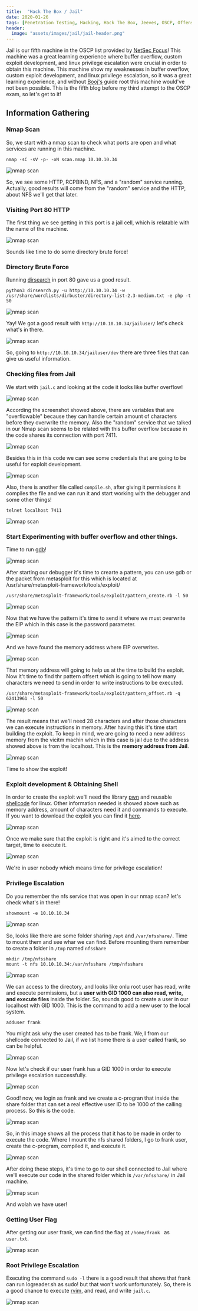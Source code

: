 ```yaml
---
title:  "Hack The Box / Jail"
date: 2020-01-26
tags: [Penetration Testing, Hacking, Hack The Box, Jeeves, OSCP, Offensive Security]
header: 
  image: "assets/images/jail/jail-header.png"
---
```

Jail is our fifth machine in the OSCP list provided by [NetSec Focus](https://www.netsecfocus.com/)! This machine was a great learning experience where buffer overflow, custom exploit development, and linux privilege escalation were crucial in order to obtain this machine. This machine show my weaknesses in buffer overflow, custom exploit development, and linux privilege escalation, so it was a great learning experience, and without [Booj's](https://reboare.github.io/htb/htb-jail.html) guide root this machine would've not been possible. This is the fifth blog before my third attempt to the OSCP exam, so let's get to it!

## Information Gathering

### Nmap Scan
So, we start with a nmap scan to check what ports are open and what services are running in this machine. 

```
nmap -sC -sV -p- -oN scan.nmap 10.10.10.34
```
<img src="{{ site.url }}{{ site.baseurl }}/assets/images/jail/nmap.png" alt="nmap scan">

So, we see some HTTP, RCPBIND, NFS, and a "random" service running. Actually, good results will come from the "random" service and the HTTP, about NFS we'll get that later. 

### Visiting Port 80 HTTP
The first thing we see getting in this port is a jail cell, which is relatable with the name of the machine. 

<img src="{{ site.url }}{{ site.baseurl }}/assets/images/jail/port80.png" alt="nmap scan">

Sounds like time to do some directory brute force!

### Directory Brute Force

Running [dirsearch](https://github.com/maurosoria/dirsearch) in port 80 gave us a good result.
```
python3 dirsearch.py -u http://10.10.10.34 -w /usr/share/wordlists/dirbuster/directory-list-2.3-medium.txt -e php -t 50
```
<img src="{{ site.url }}{{ site.baseurl }}/assets/images/jail/dir-search.png" alt="nmap scan">

Yay! We got a good result with ```http://10.10.10.34/jailuser/``` let's check what's in there. 

<img src="{{ site.url }}{{ site.baseurl }}/assets/images/jail/jailuser.png" alt="nmap scan">

So, going to ```http://10.10.10.34/jailuser/dev``` there are three files that can give us useful information.

### Checking files from Jail

We start with ```jail.c``` and looking at the code it looks like buffer overflow!

<img src="{{ site.url }}{{ site.baseurl }}/assets/images/jail/bof-proof.png" alt="nmap scan">

According the screenshot showed above, there are variables that are "overflowable" because they can handle certain amount of characters before they overwrite the memory. Also the "random" service that we talked in our Nmap scan seems to be related with this buffer overflow because in the code shares its connection with port 7411.

<img src="{{ site.url }}{{ site.baseurl }}/assets/images/jail/jail7411.png" alt="nmap scan">

Besides this in this code we can see some credentials that are going to be useful for exploit development. 

<img src="{{ site.url }}{{ site.baseurl }}/assets/images/jail/jail-userpass.png" alt="nmap scan">

Also, there is another file called ```compile.sh```, after giving it permissions it compiles the file and we can run it and start working with the debugger and some other things!

```
telnet localhost 7411
```
<img src="{{ site.url }}{{ site.baseurl }}/assets/images/jail/compile-proof.png" alt="nmap scan">

### Start Experimenting with buffer overflow and other things.

Time to run [gdb](https://www.geeksforgeeks.org/gdb-command-in-linux-with-examples/)! 

<img src="{{ site.url }}{{ site.baseurl }}/assets/images/jail/gdb.png" alt="nmap scan">

After starting our debugger it's time to crearte a pattern, you can use gdb or the packet from metasploit for this which is located at /usr/share/metasploit-framework/tools/exploit/
```
/usr/share/metasploit-framework/tools/exploit/pattern_create.rb -l 50
```
<img src="{{ site.url }}{{ site.baseurl }}/assets/images/jail/pattern-create.png" alt="nmap scan">

Now that we have the pattern it's time to send it where we must overwrite the EIP which in this case is the password parameter.

<img src="{{ site.url }}{{ site.baseurl }}/assets/images/jail/nc-bof.png" alt="nmap scan">

And we have found the memory address where EIP overwrites.

<img src="{{ site.url }}{{ site.baseurl }}/assets/images/jail/gdb-found.png" alt="nmap scan">

That memory address will going to help us at the time to build the exploit. Now it't time to find thr pattern offsert which is going to tell how many characters we need to send in order to write instructions to be executed. 

```
/usr/share/metasploit-framework/tools/exploit/pattern_offset.rb -q 62413961 -l 50
```
<img src="{{ site.url }}{{ site.baseurl }}/assets/images/jail/offset.png" alt="nmap scan">

The result means that we'll need 28 characters and after those characters we can execute instructions in memory. After having this it's time start building the exploit. To keep in mind, we are going to need a new address memory from the vicitm machin which in this case is jail due to the address showed above is from the localhost. This is the __memory address from Jail__.

<img src="{{ site.url }}{{ site.baseurl }}/assets/images/jail/new-adress.png" alt="nmap scan">

Time to show the exploit!

### Exploit development & Obtaining Shell

In order to create the exploit we'll need the library [pwn](http://docs.pwntools.com/en/stable/) and reusable [shellcode](https://www.exploit-db.com/exploits/34060) for linux. Other information needed is showed above such as memory address, amount of characters need it and commands to execute. If you want to download the exploit you can find it [here](https://github.com/Sayantan5/jail_exploit/blob/master/jail.py).

<img src="{{ site.url }}{{ site.baseurl }}/assets/images/jail/exploit-code.png" alt="nmap scan">

Once we make sure that the exploit is right and it's aimed to the correct target, time to execute it.

<img src="{{ site.url }}{{ site.baseurl }}/assets/images/jail/nopriv-shell.png" alt="nmap scan">

We're in user nobody which means time for privilege escalation!

### Privilege Escalation

Do you remember the nfs service that was open in our nmap scan? let's check what's in there!

```
showmount -e 10.10.10.34
```
<img src="{{ site.url }}{{ site.baseurl }}/assets/images/jail/nfs.png" alt="nmap scan">

So, looks like there are some folder sharing ```/opt``` and ```/var/nfsshare/```. Time to mount them and see whar we can find. Before mounting them remember to create a folder in ```/tmp``` named  ```nfsshare```

```
mkdir /tmp/nfsshare
mount -t nfs 10.10.10.34:/var/nfsshare /tmp/nfsshare
```
<img src="{{ site.url }}{{ site.baseurl }}/assets/images/jail/mount-nfs.png" alt="nmap scan">

We can access to the directory, and looks like onlu root user has read, write and execute permissions, but a __user with GID 1000 can also read, write, and execute files__ inside the folder. So, sounds good to create a user in our localhost with GID 1000. This is the command to add a new user to the local system.
```
adduser frank
```
You might ask why the user created has to be frank. We,ll from our shellcode connected to Jail, if we list home there is a user called frank, so can be helpful. 

<img src="{{ site.url }}{{ site.baseurl }}/assets/images/jail/frank-home.png" alt="nmap scan">

Now let's check if our user frank has a GID 1000 in order to execute privilege escalation successfully. 

<img src="{{ site.url }}{{ site.baseurl }}/assets/images/jail/frank-1000.png" alt="nmap scan">

Good! now, we login as frank and we create a c-progran that inside the share folder that can set a real effective user ID to be 1000 of the calling process. So this is the code. 

<img src="{{ site.url }}{{ site.baseurl }}/assets/images/jail/c-code.png" alt="nmap scan">

So, in this image shows all the process that it has to be made in order to execute the code. Where I mount the nfs shared folders, I go to frank user, create the c-program, compiled it, and execute it. 

<img src="{{ site.url }}{{ site.baseurl }}/assets/images/jail/before-shell-user.png" alt="nmap scan">

After doing these steps, it's time to go to our shell connected to Jail where we'll execute our code in the shared folder which is ```/var/nfsshare/``` in Jail machine. 

<img src="{{ site.url }}{{ site.baseurl }}/assets/images/jail/after-shell-user.png" alt="nmap scan">

And wolah we have user!

### Getting User Flag

After getting our user frank, we can find the flag at ```/home/frank ``` as ```user.txt```.

<img src="{{ site.url }}{{ site.baseurl }}/assets/images/jail/user-flag.png" alt="nmap scan">

### Root Privilege Escalation 

Executing the command ```sudo -l``` there is a good result that shows that frank can run logreader.sh as sudo! but that won't work unfortunately. So, there is a good chance to execute [rvim](https://linux.die.net/man/1/rvim), and read, and write ```jail.c```.

<img src="{{ site.url }}{{ site.baseurl }}/assets/images/jail/sudo-l.png" alt="nmap scan">


